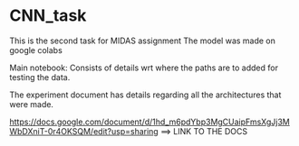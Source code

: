 # CNN_task


This is the second task for MIDAS assignment
The model was made on google colabs

Main notebook:
Consists of details wrt where the paths are to added for testing the data.

The experiment document has details regarding all the architectures that were made.

https://docs.google.com/document/d/1hd_m6pdYbp3MgCUaipFmsXgJj3MWbDXniT-0r4OKSQM/edit?usp=sharing ==> LINK TO THE DOCS
